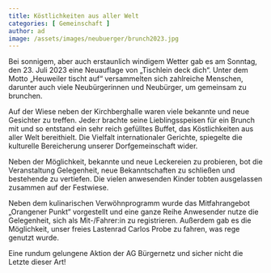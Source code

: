 ```yaml
---
title: Köstlichkeiten aus aller Welt 
categories: [ Gemeinschaft ]
author: ad
image: /assets/images/neubuerger/brunch2023.jpg
---
```

Bei sonnigem, aber auch erstaunlich windigem Wetter gab es am Sonntag, den 23. Juli 2023 eine Neuauflage von „Tischlein deck dich“. Unter dem Motto „Heuweiler tischt auf“ versammelten sich zahlreiche Menschen, darunter auch viele Neubürgerinnen und Neubürger, um gemeinsam  zu brunchen.

Auf der Wiese neben der Kirchberghalle waren viele bekannte und neue Gesichter zu treffen. Jede:r brachte seine Lieblingsspeisen für ein Brunch mit und so entstand ein sehr reich gefülltes Buffet, das Köstlichkeiten aus aller Welt bereithielt. Die Vielfalt internationaler Gerichte, spiegelte die kulturelle Bereicherung unserer Dorfgemeinschaft wider.

Neben der Möglichkeit, bekannte und neue Leckereien zu probieren, bot die Veranstaltung Gelegenheit, neue Bekanntschaften zu schließen und bestehende zu vertiefen. Die vielen anwesenden Kinder tobten ausgelassen zusammen auf der Festwiese. 

Neben dem kulinarischen Verwöhnprogramm wurde das Mitfahrangebot „Orangener Punkt“ vorgestellt und eine ganze Reihe Anwesender nutze die Gelegenheit, sich als Mit-/Fahrer:in zu registrieren. Außerdem gab es die Möglichkeit, unser freies Lastenrad Carlos Probe zu fahren, was rege genutzt wurde.

Eine rundum gelungene Aktion der AG Bürgernetz und sicher nicht die Letzte dieser Art!